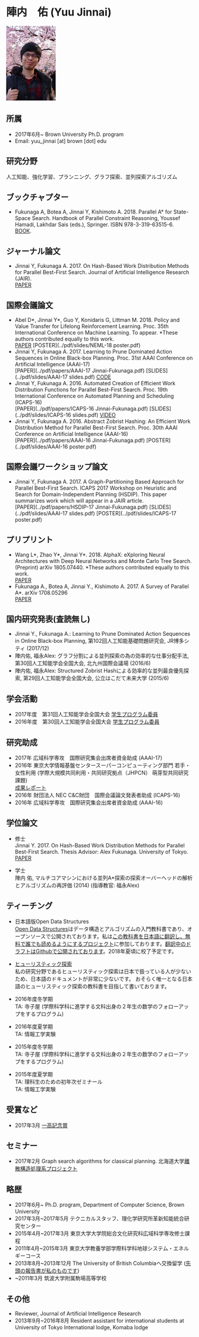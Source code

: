 # 陣内　佑 (Yuu Jinnai)
![my photo](../images/me.jpeg)

## 所属

- 2017年6月~ Brown University Ph.D. program
- Email: yuu_jinnai [at] brown [dot] edu

## 研究分野

人工知能、強化学習、プランニング、グラフ探索、並列探索アルゴリズム

## ブックチャプター

- Fukunaga A, Botea A, Jinnai Y, Kishimoto A. 2018. Parallel A* for State-Space Search. Handbook of Parallel Constraint Reasoning, Youssef Hamadi, Lakhdar Sais (eds.), Springer. ISBN 978-3-319-63515-6.  
[BOOK](https://www.springer.com/us/book/9783319635156).

## ジャーナル論文

- Jinnai Y, Fukunaga A. 2017. On Hash-Based Work Distribution Methods for Parallel Best-First Search. Journal of Artificial Intelligence Research (JAIR).  
[PAPER](https://arxiv.org/abs/1706.03254)

## 国際会議論文
- Abel D\*, Jinnai Y\*, Guo Y, Konidaris G, Littman M. 2018. Policy and Value Transfer for Lifelong Reinforcement Learning. Proc. 35th International Conference on Machine Learning. To appear. \*These authors contributed equally to this work.  
[PAPER](../pdf/papers/ICML-18.pdf) [POSTER](../pdf/slides/NEML-18 poster.pdf)
- Jinnai Y, Fukunaga A. 2017. Learning to Prune Dominated Action Sequences in Online Black-box Planning. Proc. 31st AAAI Conference on Artificial Intelligence (AAAI-17)  
[PAPER](../pdf/papers/AAAI-17 Jinnai-Fukunaga.pdf) [SLIDES](../pdf/slides/AAAI-17 slides.pdf) [CODE](https://github.com/jinnaiyuu/Atari-iterative-width)
- Jinnai Y, Fukunaga A. 2016. Automated Creation of Efficient Work Distribution Functions for Parallel Best-First Search. Proc. 19th International Conference on Automated Planning and Scheduling (ICAPS-16)  
[PAPER](../pdf/papers/ICAPS-16 Jinnai-Fukunaga.pdf) [SLIDES](../pdf/slides/ICAPS-16 slides.pdf) [VIDEO](https://youtu.be/x2mjIOkLQxw?t=42m57s)
- Jinnai Y, Fukunaga A. 2016. Abstract Zobrist Hashing: An Efficient Work Distribution Method for Parallel Best-First Search. Proc. 30th AAAI Conference on Artificial Intelligence (AAAI-16)  
[PAPER](../pdf/papers/AAAI-16 Jinnai-Fukunaga.pdf) [POSTER](../pdf/slides/AAAI-16 poster.pdf)

## 国際会議ワークショップ論文

- Jinnai Y, Fukunaga A. 2017. A Graph-Partitioning Based Approach for Parallel Best-First Search. ICAPS 2017 Workshop on Heuristic and Search for Domain-Independent Planning (HSDIP). This paper summarizes work which will appear in a JAIR article.  
[PAPER](../pdf/papers/HSDIP-17 Jinnai-Fukunaga.pdf) [SLIDES](../pdf/slides/AAAI-17 slides.pdf) [POSTER](../pdf/slides/ICAPS-17 poster.pdf)

## プリプリント

- Wang L\*, Zhao Y\*, Jinnai Y\*. 2018. AlphaX: eXploring Neural Architectures with Deep Neural Networks and Monte Carlo Tree Search. (Preprint) arXiv 1805.07440. \*These authors contributed equally to this work.  
[PAPER](https://arxiv.org/abs/1805.07440)
- Fukunaga A., Botea A, Jinnai Y., Kishimoto A. 2017. A Survey of Parallel A*. arXiv 1708.05296  
[PAPER](https://arxiv.org/abs/1708.05296)

## 国内研究発表(査読無し)

- Jinnai Y., Fukunaga A.: Learning to Prune Dominated Action Sequences in Online Black-box Planning, 第102回人工知能基礎問題研究会, JR博多シティ (2017/12)
- 陣内佑, 福永Alex: グラフ分割による並列探索の為の効率的な仕事分配手法, 第30回人工知能学会全国大会, 北九州国際会議場 (2016/6)
- 陣内佑, 福永Alex: Structured Zobrist Hashによる効率的な並列最良優先探索, 第29回人工知能学会全国大会, 公立はこだて未来大学 (2015/6)

## 学会活動 

- 2017年度　第31回人工知能学会全国大会 [学生プログラム委員](http://www.ai-gakkai.or.jp/jsai2017/student/)
- 2016年度　第30回人工知能学会全国大会 [学生プログラム委員](http://www.ai-gakkai.or.jp/jsai2016/student/)

## 研究助成

- 2017年 広域科学専攻　国際研究集会出席者資金助成 (AAAI-17)
- 2016年 東京大学情報基盤センタースーパーコンピューティング部門 若手・女性利用 (学際大規模共同利用・共同研究拠点（JHPCN） 萌芽型共同研究課題)  
[成果レポート](../pdf/papers/supercomputing.pdf)
- 2016年 財団法人 NEC C&C財団　国際会議論文発表者助成 (ICAPS-16)
- 2016年 広域科学専攻　国際研究集会出席者資金助成 (AAAI-16)

## 学位論文

- 修士  
Jinnai Y. 2017. On Hash-Based Work Distribution Methods for Parallel Best-First Search. Thesis Advisor: Alex Fukunaga. University of Tokyo. [PAPER](../pdf/papers/MasterThesis.pdf)

- 学士  
陣内 佑, マルチコアマシンにおける並列A*探索の探索オーバーヘッドの解析とアルゴリズムの再評価 (2014) (指導教官: 福永Alex)


## ティーチング
- 日本語版Open Data Structures  
[Open Data Structures](http://opendatastructures.org/)はデータ構造とアルゴリズムの入門教科書であり、オープンソースで公開されております。私は[この教科書を日本語に翻訳し、無料で誰でも読めるようにするプロジェクト](https://sites.google.com/view/open-data-structures-ja/home)に参加しております。[翻訳中のドラフトはGithubで公開されております](https://github.com/spinute/ods)。2018年夏頃に校了予定です。

- [ヒューリスティック探索](../pdf/textbook.pdf)  
私の研究分野であるヒューリスティック探索は日本で扱っている人が少ないため、日本語のドキュメントが非常に少ないです。
おそらく唯一となる日本語のヒューリスティック探索の教科書を目指して書いております。

- 2016年度冬学期  
TA: 寺子屋 (学際科学科に進学する文科出身の２年生の数学のフォローアップをするプログラム)

- 2016年度夏学期  
TA: 情報工学実験

- 2015年度冬学期  
TA: 寺子屋 (学際科学科に進学する文科出身の２年生の数学のフォローアップをするプログラム)

- 2015年度夏学期  
TA: 理科生のための初年次ゼミナール  
TA: 情報工学実験


## 受賞など

- 2017年3月    [一高記念賞](https://ja.wikipedia.org/wiki/%E4%B8%80%E9%AB%98%E8%A8%98%E5%BF%B5%E8%B3%9E)

## セミナー

- 2017年2月 Graph search algorithms for classical planning. 北海道大学[離散構造処理系プロジェクト](https://www-erato.ist.hokudai.ac.jp/index.php)

## 略歴
- 2017年6月~ Ph.D. program, Department of Computer Science, Brown University
- 2017年3月~2017年5月 テクニカルスタッフ、理化学研究所革新知能統合研究センター
- 2015年4月~2017年3月 東京大学大学院総合文化研究科広域科学専攻修士課程
- 2011年4月~2015年3月 東京大学教養学部学際科学科地球システム・エネルギーコース
- 2013年8月~2013年12月 The University of British Columbiaへ交換留学 ([先頭の報告書が私のものです](http://www.u-tokyo.ac.jp/content/400007080.pdf))
- ~2011年3月 筑波大学附属駒場高等学校

## その他
- Reviewer, Journal of Artificial Intelligence Research
- 2013年9月~2016年8月             Resident assistant for international students at University of Tokyo International lodge, Komaba lodge


